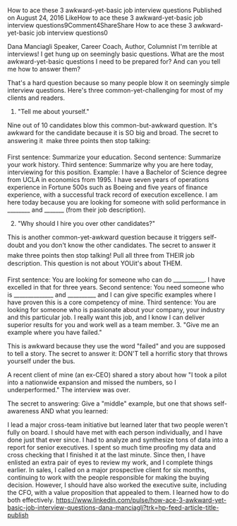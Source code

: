 How to ace these 3 awkward-yet-basic job interview questions
Published on August 24, 2016
LikeHow to ace these 3 awkward-yet-basic job interview questions9Comment4ShareShare How to ace these 3 awkward-yet-basic job interview questions0

Dana Manciagli
Speaker, Career Coach, Author, Columnist
I'm terrible at interviews! I get hung up on seemingly basic questions. What are the most awkward-yet-basic questions I need to be prepared for? And can you tell me how to answer them?

That's a hard question because so many people blow it on seemingly simple interview questions. Here's three common-yet-challenging for most of my clients and readers.

1. "Tell me about yourself."

Nine out of 10 candidates blow this common-but-awkward question. It's awkward for the candidate because it is SO big and broad. The secret to answering it  make three points then stop talking:

First sentence: Summarize your education.
Second sentence: Summarize your work history.
Third sentence: Summarize why you are here today, interviewing for this position.
Example: I have a Bachelor of Science degree from UCLA in economics from 1995. I have seven years of operations experience in Fortune 500s such as Boeing and five years of finance experience, with a successful track record of execution excellence. I am here today because you are looking for someone with solid performance in ________ and _______ (from their job description).

2. "Why should I hire you over other candidates?"

This is another common-yet-awkward question because it triggers self-doubt and you don't know the other candidates. The secret to answer it  make three points then stop talking! Pull all three from THEIR job description. This question is not about YOUit's about THEM.

First sentence: You are looking for someone who can do ___________. I have excelled in that for three years.
Second sentence: You need someone who is ______________ and __________ and I can give specific examples where I have proven this is a core competency of mine.
Third sentence: You are looking for someone who is passionate about your company, your industry and this particular job. I really want this job, and I know I can deliver superior results for you and work well as a team member.
3. "Give me an example where you have failed."

This is awkward because they use the word "failed" and you are supposed to tell a story. The secret to answer it: DON'T tell a horrific story that throws yourself under the bus.

A recent client of mine (an ex-CEO) shared a story about how "I took a pilot into a nationwide expansion and missed the numbers, so I underperformed." The interview was over.

The secret to answering: Give a "middle" example, but one that shows self-awareness AND what you learned:

I lead a major cross-team initiative but learned later that two people weren't fully on board. I should have met with each person individually, and I have done just that ever since.
I had to analyze and synthesize tons of data into a report for senior executives. I spent so much time proofing my data and cross checking that I finished it at the last minute. Since then, I have enlisted an extra pair of eyes to review my work, and I complete things earlier.
In sales, I called on a major prospective client for six months, continuing to work with the people responsible for making the buying decision. However, I should have also worked the executive suite, including the CFO, with a value proposition that appealed to them. I learned how to do both effectively.
https://www.linkedin.com/pulse/how-ace-3-awkward-yet-basic-job-interview-questions-dana-manciagli?trk=hp-feed-article-title-publish
